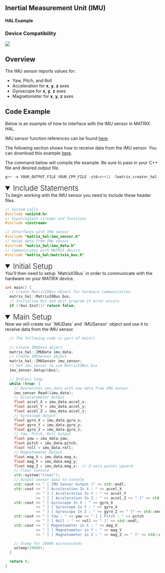 <h2 style="padding-top:0">Inertial Measurement Unit (IMU)</h2>
<h4 style="padding-top:0">HAL Example</h4>

### Device Compatibility
<img class="creator-compatibility-icon" src="../../img/creator-icon.svg">

## Overview

The IMU sensor reports values for:

* Yaw, Pitch, and Roll
* Acceleration for **x**, **y**, **z** axes
* Gyroscope for **x**, **y**, **z** axes
* Magnetometer for **x**, **y**, **z** axes

## Code Example

Below is an example of how to interface with the IMU sensor in MATRIX HAL.

IMU sensor function references can be found [here](/matrix-hal/reference/imu).

The following section shows how to receive data from the IMU sensor. You can download this example <a href="https://github.com/matrix-io/matrix-hal-examples/blob/master/sensors/imu_sensor.cpp" target="_blank">here</a>.

The command below will compile the example. Be sure to pass in your C++ file and desired output file.

```c++
g++ -o YOUR_OUTPUT_FILE YOUR_CPP_FILE -std=c++11 -lmatrix_creator_hal
```

<details open>
<summary style="font-size: 1.5rem; font-weight: 300;">Include Statements</summary>
To begin working with the IMU sensor you need to include these header files.

```c++
// System calls
#include <unistd.h>
// Input/output streams and functions
#include <iostream>

// Interfaces with IMU sensor
#include "matrix_hal/imu_sensor.h"
// Holds data from IMU sensor
#include "matrix_hal/imu_data.h"
// Communicates with MATRIX device
#include "matrix_hal/matrixio_bus.h"
```

</details>

<details open>
<summary style="font-size: 1.5rem; font-weight: 300;">Initial Setup</summary>
You'll then need to setup `MatrixIOBus` in order to communicate with the hardware on your MATRIX device.

```c++
int main() {
  // Create MatrixIOBus object for hardware communication
  matrix_hal::MatrixIOBus bus;
  // Initialize bus and exit program if error occurs
  if (!bus.Init()) return false;
```

</details>

<details open>
<summary style="font-size: 1.5rem; font-weight: 300;">Main Setup</summary>
Now we will create our `IMUData` and `IMUSensor` object and use it to receive data from the IMU sensor.

```c++
  // The following code is part of main()
  
  // Create IMUData object
  matrix_hal::IMUData imu_data;
  // Create IMUSensor object
  matrix_hal::IMUSensor imu_sensor;
  // Set imu_sensor to use MatrixIOBus bus
  imu_sensor.Setup(&bus);

  // Endless loop
  while (true) {
    // Overwrites imu_data with new data from IMU sensor
    imu_sensor.Read(&imu_data);
    // Accelerometer Output
    float accel_X = imu_data.accel_x;
    float accel_Y = imu_data.accel_y;
    float accel_Z = imu_data.accel_z;
    // Gyroscope Output
    float gyro_X = imu_data.gyro_x;
    float gyro_Y = imu_data.gyro_y;
    float gyro_Z = imu_data.gyro_z;
    // Yaw, Pitch, Roll Output
    float yaw = imu_data.yaw;
    float pitch = imu_data.pitch;
    float roll = imu_data.roll;
    // Magnetometer Output
    float mag_X = imu_data.mag_x;
    float mag_Y = imu_data.mag_y;
    float mag_Z = imu_data.mag_z;  // Z-axis points upward
    // Clear console
    std::system("clear");
    // Output sensor data to console
    std::cout << " [ IMU Sensor Output ]" << std::endl;
    std::cout << " [ Acceleration In X : " << accel_X
              << " ] [ Acceleration In Y : " << accel_Y
              << " ] [ Acceleration In Z : " << accel_Z << " ]" << std::endl;
    std::cout << " [ Gyroscope In X : " << gyro_X
              << " ] [ Gyroscope In Y : " << gyro_X
              << " ] [ Gyroscope In Z : " << gyro_Z << " ]" << std::endl;
    std::cout << " [ Yaw : " << yaw << " ] [ Pitch : " << pitch
              << " ] [ Roll : " << roll << " ]" << std::endl;
    std::cout << " [ Magnetometer in X : " << mag_X
              << " ] [ Magnetometer in Y : " << mag_Y
              << " ] [ Magnetometer in Z : " << mag_Z << " ]" << std::endl;

    // Sleep for 20000 microseconds
    usleep(20000);
  }

  return 0;
}
```

</details>